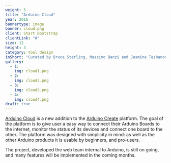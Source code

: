 ```yaml
---
weight: 5
title: "Arduino Cloud"
year: 2016
bannertype: image
banner: cloud.png
client: Start Bootstrap
clientLink: "#"
size: 12
height: 3
category: tool design
inShort: "Curated by Bruce Sterling, Massimo Banzi and Jasmina Teshanovich, ['Casa Jasmina'](http://casajasmina.arduino.cc) is an ongoing pilot project in the business space of domestic electronic networking, or, “the Internet of Things in the Home.” The goal was to integrate traditional Italian skills in furniture and interior design with emergent skills in Italian open-source electronics."
gallery:
  - 1:
    img: cloud1.png
  - 2:
    img: cloud2.png
  - 3:
    img: cloud3.png
  - 4:
    img: cloud4.png
draft: true
---
```


[Arduino Cloud](http://cloud.arduino.cc) is a new addition to the [Arduino Create](http://create.arduino.cc) platform.
The goal of the platform is to give user a easy way to connect their Arduino Boards to the internet, monitor the status of its devices and connect one board to the other.
The platform was designed with simplicity in mind: as well as the other Arduino products it is usable by beginners, and pro-users.

The project, developed the web team internal to Arduino, is still on going, and many features will be implemented in the coming months.
